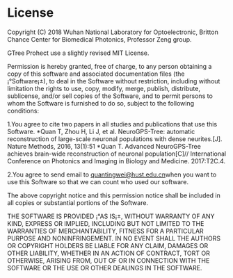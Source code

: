 # License 
Copyright (C) 2018 Wuhan National Laboratory for Optoelectronic, Britton Chance Center for Biomedical Photonics, Professor Zeng group.

GTree Prohect use a slightly revised MIT License.

Permission is hereby granted, free of charge, to any person obtaining a copy of this software and associated documentation files (the ¡°Software¡±), to deal in the Software without restriction, including without limitation the rights to use, copy, modify, merge, publish, distribute, sublicense, and/or sell copies of the Software, and to permit persons to whom the Software is furnished to do so, subject to the following conditions:

1.You agree to cite two papers in all studies and publications that use this Software.
 *Quan T, Zhou H, Li J, et al. NeuroGPS-Tree: automatic reconstruction of large-scale neuronal populations with dense neurites.[J]. Nature Methods, 2016, 13(1):51
 *Quan T. Advanced NeuroGPS-Tree achieves brain-wide reconstruction of neuronal population[C]// International Conference on Photonics and Imaging in Biology and Medicine. 2017:T2C.4.

2.You agree to send email to [quantingwei@hust.edu.cn](quantingwei@hust.edu.cn)when you want to use this Software so that we can count who used our software.
 
The above copyright notice and this permission notice shall be included in all copies or substantial portions of the Software.

THE SOFTWARE IS PROVIDED ¡°AS IS¡±, WITHOUT WARRANTY OF ANY KIND, EXPRESS OR IMPLIED, INCLUDING BUT NOT LIMITED TO THE WARRANTIES OF MERCHANTABILITY, FITNESS FOR A PARTICULAR PURPOSE AND NONINFRINGEMENT. IN NO EVENT SHALL THE AUTHORS OR COPYRIGHT HOLDERS BE LIABLE FOR ANY CLAIM, DAMAGES OR OTHER LIABILITY, WHETHER IN AN ACTION OF CONTRACT, TORT OR OTHERWISE, ARISING FROM, OUT OF OR IN CONNECTION WITH THE SOFTWARE OR THE USE OR OTHER DEALINGS IN THE SOFTWARE.
